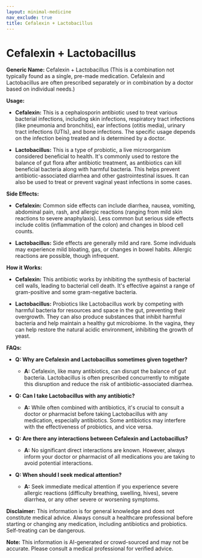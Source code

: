 ```yaml
---
layout: minimal-medicine
nav_exclude: true
title: Cefalexin + Lactobacillus
---
```


# Cefalexin + Lactobacillus

**Generic Name:** Cefalexin + Lactobacillus (This is a combination not typically found as a single, pre-made medication.  Cefalexin and Lactobacillus are often prescribed separately or in combination by a doctor based on individual needs.)

**Usage:**

* **Cefalexin:** This is a cephalosporin antibiotic used to treat various bacterial infections, including skin infections, respiratory tract infections (like pneumonia and bronchitis), ear infections (otitis media), urinary tract infections (UTIs), and bone infections.  The specific usage depends on the infection being treated and is determined by a doctor.

* **Lactobacillus:** This is a type of probiotic, a live microorganism considered beneficial to health.  It's commonly used to restore the balance of gut flora after antibiotic treatment, as antibiotics can kill beneficial bacteria along with harmful bacteria.  This helps prevent antibiotic-associated diarrhea and other gastrointestinal issues.  It can also be used to treat or prevent vaginal yeast infections in some cases.

**Side Effects:**

* **Cefalexin:** Common side effects can include diarrhea, nausea, vomiting, abdominal pain, rash, and allergic reactions (ranging from mild skin reactions to severe anaphylaxis).  Less common but serious side effects include colitis (inflammation of the colon) and changes in blood cell counts.

* **Lactobacillus:** Side effects are generally mild and rare. Some individuals may experience mild bloating, gas, or changes in bowel habits. Allergic reactions are possible, though infrequent.

**How it Works:**

* **Cefalexin:** This antibiotic works by inhibiting the synthesis of bacterial cell walls, leading to bacterial cell death. It's effective against a range of gram-positive and some gram-negative bacteria.

* **Lactobacillus:**  Probiotics like Lactobacillus work by competing with harmful bacteria for resources and space in the gut, preventing their overgrowth. They can also produce substances that inhibit harmful bacteria and help maintain a healthy gut microbiome.  In the vagina, they can help restore the natural acidic environment, inhibiting the growth of yeast.

**FAQs:**

* **Q: Why are Cefalexin and Lactobacillus sometimes given together?**
    * **A:** Cefalexin, like many antibiotics, can disrupt the balance of gut bacteria. Lactobacillus is often prescribed concurrently to mitigate this disruption and reduce the risk of antibiotic-associated diarrhea.

* **Q: Can I take Lactobacillus with any antibiotic?**
    * **A:**  While often combined with antibiotics, it's crucial to consult a doctor or pharmacist before taking Lactobacillus with any medication, especially antibiotics.  Some antibiotics may interfere with the effectiveness of probiotics, and vice versa.

* **Q: Are there any interactions between Cefalexin and Lactobacillus?**
    * **A:** No significant direct interactions are known. However, always inform your doctor or pharmacist of all medications you are taking to avoid potential interactions.

* **Q: When should I seek medical attention?**
    * **A:** Seek immediate medical attention if you experience severe allergic reactions (difficulty breathing, swelling, hives), severe diarrhea, or any other severe or worsening symptoms.

**Disclaimer:** This information is for general knowledge and does not constitute medical advice. Always consult a healthcare professional before starting or changing any medication, including antibiotics and probiotics.  Self-treating can be dangerous.


**Note:** This information is AI-generated or crowd-sourced and may not be accurate. Please consult a medical professional for verified advice.